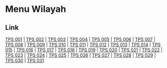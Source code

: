 # Menu Wilayah

## Link

[TPS 001](https://github.com/gigit-pemilu/pemilu-2024-51-bali/tree/main/pilpres/hitung-suara/sub/51-bali/sub/04-gianyar/sub/01-sukawati/sub/2009-batubulan-kangin/sub/001-tps)
 | 
[TPS 002](https://github.com/gigit-pemilu/pemilu-2024-51-bali/tree/main/pilpres/hitung-suara/sub/51-bali/sub/04-gianyar/sub/01-sukawati/sub/2009-batubulan-kangin/sub/002-tps)
 | 
[TPS 003](https://github.com/gigit-pemilu/pemilu-2024-51-bali/tree/main/pilpres/hitung-suara/sub/51-bali/sub/04-gianyar/sub/01-sukawati/sub/2009-batubulan-kangin/sub/003-tps)
 | 
[TPS 004](https://github.com/gigit-pemilu/pemilu-2024-51-bali/tree/main/pilpres/hitung-suara/sub/51-bali/sub/04-gianyar/sub/01-sukawati/sub/2009-batubulan-kangin/sub/004-tps)
 | 
[TPS 005](https://github.com/gigit-pemilu/pemilu-2024-51-bali/tree/main/pilpres/hitung-suara/sub/51-bali/sub/04-gianyar/sub/01-sukawati/sub/2009-batubulan-kangin/sub/005-tps)
 | 
[TPS 006](https://github.com/gigit-pemilu/pemilu-2024-51-bali/tree/main/pilpres/hitung-suara/sub/51-bali/sub/04-gianyar/sub/01-sukawati/sub/2009-batubulan-kangin/sub/006-tps)
 | 
[TPS 007](https://github.com/gigit-pemilu/pemilu-2024-51-bali/tree/main/pilpres/hitung-suara/sub/51-bali/sub/04-gianyar/sub/01-sukawati/sub/2009-batubulan-kangin/sub/007-tps)
 | 
[TPS 008](https://github.com/gigit-pemilu/pemilu-2024-51-bali/tree/main/pilpres/hitung-suara/sub/51-bali/sub/04-gianyar/sub/01-sukawati/sub/2009-batubulan-kangin/sub/008-tps)
 | 
[TPS 009](https://github.com/gigit-pemilu/pemilu-2024-51-bali/tree/main/pilpres/hitung-suara/sub/51-bali/sub/04-gianyar/sub/01-sukawati/sub/2009-batubulan-kangin/sub/009-tps)
 | 
[TPS 010](https://github.com/gigit-pemilu/pemilu-2024-51-bali/tree/main/pilpres/hitung-suara/sub/51-bali/sub/04-gianyar/sub/01-sukawati/sub/2009-batubulan-kangin/sub/010-tps)
 | 
[TPS 011](https://github.com/gigit-pemilu/pemilu-2024-51-bali/tree/main/pilpres/hitung-suara/sub/51-bali/sub/04-gianyar/sub/01-sukawati/sub/2009-batubulan-kangin/sub/011-tps)
 | 
[TPS 012](https://github.com/gigit-pemilu/pemilu-2024-51-bali/tree/main/pilpres/hitung-suara/sub/51-bali/sub/04-gianyar/sub/01-sukawati/sub/2009-batubulan-kangin/sub/012-tps)
 | 
[TPS 013](https://github.com/gigit-pemilu/pemilu-2024-51-bali/tree/main/pilpres/hitung-suara/sub/51-bali/sub/04-gianyar/sub/01-sukawati/sub/2009-batubulan-kangin/sub/013-tps)
 | 
[TPS 014](https://github.com/gigit-pemilu/pemilu-2024-51-bali/tree/main/pilpres/hitung-suara/sub/51-bali/sub/04-gianyar/sub/01-sukawati/sub/2009-batubulan-kangin/sub/014-tps)
 | 
[TPS 015](https://github.com/gigit-pemilu/pemilu-2024-51-bali/tree/main/pilpres/hitung-suara/sub/51-bali/sub/04-gianyar/sub/01-sukawati/sub/2009-batubulan-kangin/sub/015-tps)
 | 
[TPS 016](https://github.com/gigit-pemilu/pemilu-2024-51-bali/tree/main/pilpres/hitung-suara/sub/51-bali/sub/04-gianyar/sub/01-sukawati/sub/2009-batubulan-kangin/sub/016-tps)
 | 
[TPS 017](https://github.com/gigit-pemilu/pemilu-2024-51-bali/tree/main/pilpres/hitung-suara/sub/51-bali/sub/04-gianyar/sub/01-sukawati/sub/2009-batubulan-kangin/sub/017-tps)
 | 
[TPS 018](https://github.com/gigit-pemilu/pemilu-2024-51-bali/tree/main/pilpres/hitung-suara/sub/51-bali/sub/04-gianyar/sub/01-sukawati/sub/2009-batubulan-kangin/sub/018-tps)
 | 
[TPS 019](https://github.com/gigit-pemilu/pemilu-2024-51-bali/tree/main/pilpres/hitung-suara/sub/51-bali/sub/04-gianyar/sub/01-sukawati/sub/2009-batubulan-kangin/sub/019-tps)
 | 
[TPS 020](https://github.com/gigit-pemilu/pemilu-2024-51-bali/tree/main/pilpres/hitung-suara/sub/51-bali/sub/04-gianyar/sub/01-sukawati/sub/2009-batubulan-kangin/sub/020-tps)
 | 
[TPS 021](https://github.com/gigit-pemilu/pemilu-2024-51-bali/tree/main/pilpres/hitung-suara/sub/51-bali/sub/04-gianyar/sub/01-sukawati/sub/2009-batubulan-kangin/sub/021-tps)
 | 
[TPS 022](https://github.com/gigit-pemilu/pemilu-2024-51-bali/tree/main/pilpres/hitung-suara/sub/51-bali/sub/04-gianyar/sub/01-sukawati/sub/2009-batubulan-kangin/sub/022-tps)
 | 
[TPS 023](https://github.com/gigit-pemilu/pemilu-2024-51-bali/tree/main/pilpres/hitung-suara/sub/51-bali/sub/04-gianyar/sub/01-sukawati/sub/2009-batubulan-kangin/sub/023-tps)
 | 
[TPS 024](https://github.com/gigit-pemilu/pemilu-2024-51-bali/tree/main/pilpres/hitung-suara/sub/51-bali/sub/04-gianyar/sub/01-sukawati/sub/2009-batubulan-kangin/sub/024-tps)
 | 
[TPS 025](https://github.com/gigit-pemilu/pemilu-2024-51-bali/tree/main/pilpres/hitung-suara/sub/51-bali/sub/04-gianyar/sub/01-sukawati/sub/2009-batubulan-kangin/sub/025-tps)
 | 
[TPS 026](https://github.com/gigit-pemilu/pemilu-2024-51-bali/tree/main/pilpres/hitung-suara/sub/51-bali/sub/04-gianyar/sub/01-sukawati/sub/2009-batubulan-kangin/sub/026-tps)
 | 
[TPS 027](https://github.com/gigit-pemilu/pemilu-2024-51-bali/tree/main/pilpres/hitung-suara/sub/51-bali/sub/04-gianyar/sub/01-sukawati/sub/2009-batubulan-kangin/sub/027-tps)
 | 
[TPS 028](https://github.com/gigit-pemilu/pemilu-2024-51-bali/tree/main/pilpres/hitung-suara/sub/51-bali/sub/04-gianyar/sub/01-sukawati/sub/2009-batubulan-kangin/sub/028-tps)
 | 
[TPS 029](https://github.com/gigit-pemilu/pemilu-2024-51-bali/tree/main/pilpres/hitung-suara/sub/51-bali/sub/04-gianyar/sub/01-sukawati/sub/2009-batubulan-kangin/sub/029-tps)
 | 
[TPS 030](https://github.com/gigit-pemilu/pemilu-2024-51-bali/tree/main/pilpres/hitung-suara/sub/51-bali/sub/04-gianyar/sub/01-sukawati/sub/2009-batubulan-kangin/sub/030-tps)
 | 
[TPS 031](https://github.com/gigit-pemilu/pemilu-2024-51-bali/tree/main/pilpres/hitung-suara/sub/51-bali/sub/04-gianyar/sub/01-sukawati/sub/2009-batubulan-kangin/sub/031-tps)

